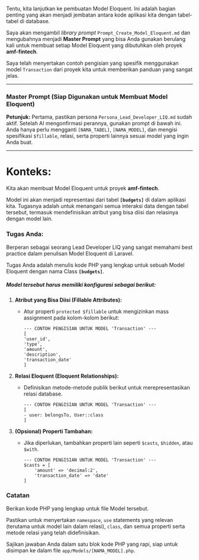 Tentu, kita lanjutkan ke pembuatan Model Eloquent. Ini adalah bagian penting yang akan menjadi jembatan antara kode aplikasi kita dengan tabel-tabel di database.

Saya akan mengambil *library prompt* `Prompt_Create_Model_Eloquent.md` dan mengubahnya menjadi **Master Prompt** yang bisa Anda gunakan berulang kali untuk membuat setiap Model Eloquent yang dibutuhkan oleh proyek **amf-fintech**.

Saya telah menyertakan contoh pengisian yang spesifik menggunakan model `Transaction` dari proyek kita untuk memberikan panduan yang sangat jelas.

-----

### **Master Prompt (Siap Digunakan untuk Membuat Model Eloquent)**

**Petunjuk:** Pertama, pastikan persona `Persona_Lead_Developer_LIQ.md` sudah aktif. Setelah AI mengonfirmasi perannya, gunakan prompt di bawah ini. Anda hanya perlu mengganti `[NAMA_TABEL]`, `[NAMA_MODEL]`, dan mengisi spesifikasi `$fillable`, relasi, serta properti lainnya sesuai model yang ingin Anda buat.

-----

# Konteks:

Kita akan membuat Model Eloquent untuk proyek **amf-fintech**.

Model ini akan menjadi representasi dari tabel **`[budgets]`** di dalam aplikasi kita. Tugasnya adalah untuk menangani semua interaksi data dengan tabel tersebut, termasuk mendefinisikan atribut yang bisa diisi dan relasinya dengan model lain.

### Tugas Anda:

Berperan sebagai seorang Lead Developer LIQ yang sangat memahami best practice dalam penulisan Model Eloquent di Laravel.

Tugas Anda adalah menulis kode PHP yang lengkap untuk sebuah Model Eloquent dengan nama Class **`[budgets]`**.

##### Model tersebut harus memiliki konfigurasi sebagai berikut:

1.  **Atribut yang Bisa Diisi (Fillable Attributes):**

      * Atur properti `protected $fillable` untuk mengizinkan mass assignment pada kolom-kolom berikut:
        ```
        --- CONTOH PENGISIAN UNTUK MODEL 'Transaction' ---
        [
        'user_id',
        'type',
        'amount',
        'description',
        'transaction_date'
        ]
        ```

2.  **Relasi Eloquent (Eloquent Relationships):**

      * Definisikan metode-metode publik berikut untuk merepresentasikan relasi database.
        ```
        --- CONTOH PENGISIAN UNTUK MODEL 'Transaction' ---
        [
        - user: belongsTo, User::class
        ]
        ```

3.  **(Opsional) Properti Tambahan:**

      * Jika diperlukan, tambahkan properti lain seperti `$casts`, `$hidden`, atau `$with`.
        ```
        --- CONTOH PENGISIAN UNTUK MODEL 'Transaction' ---
        $casts = [
            'amount' => 'decimal:2',
            'transaction_date' => 'date'
        ]
        ```

### Catatan

Berikan kode PHP yang lengkap untuk file Model tersebut.

Pastikan untuk menyertakan `namespace`, `use` statements yang relevan (terutama untuk model lain dalam relasi), `class`, dan semua properti serta metode relasi yang telah didefinisikan.

Sajikan jawaban Anda dalam satu blok kode PHP yang rapi, siap untuk disimpan ke dalam file `app/Models/[NAMA_MODEL].php`.